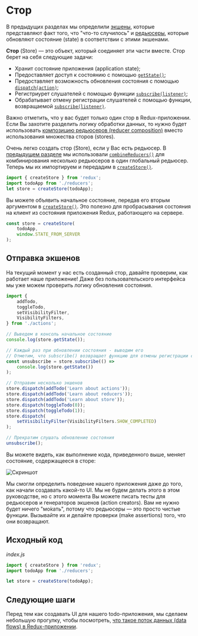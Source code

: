 # Стор

В предыдущих разделах мы определили [экшены](Actions.md), которые представляют факт того, что "что-то случилось" и [редьюсеры](Reducers.md), которые обновляют состояние (state) в соответствии с этими экшенами.

**Стор** (Store) — это объект, который соединяет эти части вместе. Стор берет на себя следующие задачи:

-   Хранит состояние приложения (application state);
-   Предоставляет доступ к состоянию с помощью [`getState()`](../api/Store.md#getState);
-   Предоставляет возможность обновления состояния с помощью [`dispatch(action)`](../api/Store.md#dispatch);
-   Регистриурет слушателей с помощью функции [`subscribe(listener)`](../api/Store.md#subscribelistener);
-   Обрабатывает отмену регистрации слушателей с помощью функции, возвращаемой [`subscribe(listener)`](../api/Store.md#subscribelistener).

Важно отметить, что у вас будет только один стор в Redux-приложении. Если Вы захотите разделить логику обработки данных, то нужно будет использовать [композицию редьюсеров (reducer composition)](Reducers.md#splitting-reducers) вместо использования множества сторов (stores).

Очень легко создать стор (Store), если у Вас есть редьюсер. В [предыдущем разделе](Reducers.md) мы использовали [`combineReducers()`](../api/combineReducers.md) для комбинирования несколько редьюсеров в один глобальный редьюсер. Теперь мы их импортируем и передадим в [`createStore()`](../api/createStore.md).

```js
import { createStore } from 'redux';
import todoApp from './reducers';
let store = createStore(todoApp);
```

Вы можете объявить начальное состояние, передав его вторым аргументом в [`createStore()`](../api/createStore.md). Это полезно для пробрасывания состояния на клиент из состояния приложения Redux, работающего на сервере.

```js
const store = createStore(
    todoApp,
    window.STATE_FROM_SERVER
);
```

## Отправка экшенов

На текущий момент у нас есть созданный стор, давайте проверим, как работает наше приложение! Даже без пользовательского интерфейса мы уже можем проверить логику обновления состояния.

```js
import {
    addTodo,
    toggleTodo,
    setVisibilityFilter,
    VisibilityFilters,
} from './actions';

// Выведем в консоль начальное состояние
console.log(store.getState());

// Каждый раз при обновлении состояния - выводим его
// Отметим, что subscribe() возвращает функцию для отмены регистрации слушателя
const unsubscribe = store.subscribe(() =>
    console.log(store.getState())
);

// Отправим несколько экшенов
store.dispatch(addTodo('Learn about actions'));
store.dispatch(addTodo('Learn about reducers'));
store.dispatch(addTodo('Learn about store'));
store.dispatch(toggleTodo(0));
store.dispatch(toggleTodo(1));
store.dispatch(
    setVisibilityFilter(VisibilityFilters.SHOW_COMPLETED)
);

// Прекратим слушать обновление состояния
unsubscribe();
```

Вы можете видеть, как выполнение кода, приведенного выше, меняет состояние, содержащееся в сторе:

![Скриншот](store.png)

Мы смогли определить поведение нашего приложения даже до того, как начали создавать какой-то UI. Мы не будем делать этого в этом руководстве, но с этого момента Вы можете писать тесты для редьюсеров и генераторов экшенов (action creators). Вам не нужно будет ничего "мо́кать", потому что редьюсеры — это просто чистые функции. Вызывайте их и делайте проверки (make assertions) того, что они возвращают.

## Исходный код

_index.js_

```js
import { createStore } from 'redux';
import todoApp from './reducers';

let store = createStore(todoApp);
```

## Следующие шаги

Перед тем как создавать UI для нашего todo-приложения, мы сделаем небольшую прогулку, чтобы посмотреть, [что такое поток данных (data flows) в Redux-приложении](DataFlow.md).
